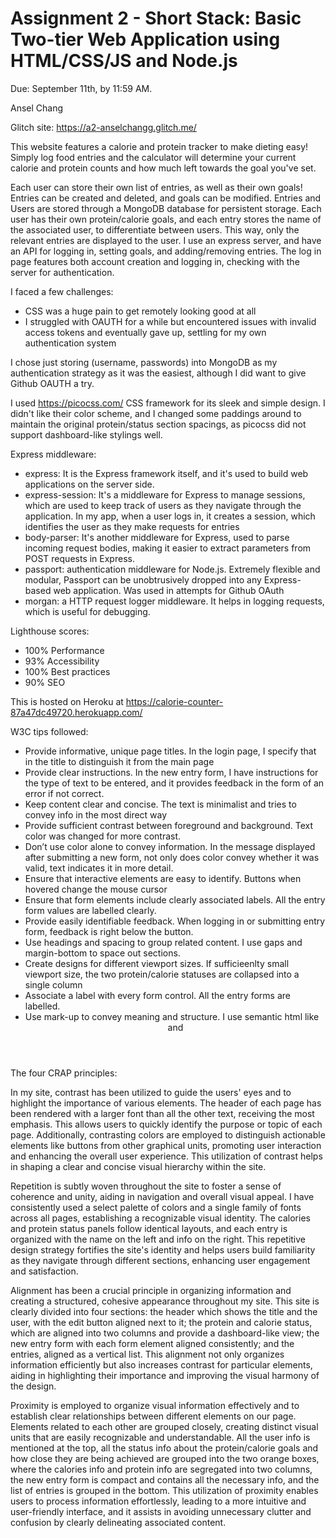 Assignment 2 - Short Stack: Basic Two-tier Web Application using HTML/CSS/JS and Node.js  
===

Due: September 11th, by 11:59 AM.

Ansel Chang

Glitch site: https://a2-anselchangg.glitch.me/

This website features a calorie and protein tracker to make dieting easy! Simply log food entries and the calculator will determine your current calorie and protein counts and how much left towards the goal you've set.

Each user can store their own list of entries, as well as their own goals! Entries can be created and deleted, and goals can be modified. Entries and Users are stored through a MongoDB database for persistent storage. Each user has their own protein/calorie goals, and each entry stores the name of the associated user, to differentiate between users. This way, only the relevant entries are displayed to the user. I use an express server, and have an API for logging in, setting goals, and adding/removing entries. The log in page features both account creation and logging in, checking with the server for authentication.

I faced a few challenges:
- CSS was a huge pain to get remotely looking good at all
- I struggled with OAUTH for a while but encountered issues with invalid access tokens and eventually gave up, settling for my own authentication system

I chose just storing (username, passwords) into MongoDB as my authentication strategy as it was the easiest, although I did want to give Github OAUTH a try.

I used https://picocss.com/ CSS framework for its sleek and simple design. I didn't like their color scheme, and I changed some paddings around to maintain the original protein/status section spacings, as picocss did not support dashboard-like stylings well.

Express middleware:
- express: It is the Express framework itself, and it's used to build web applications on the server side.
- express-session: It's a middleware for Express to manage sessions, which are used to keep track of users as they navigate through the application. In my app, when a user logs in, it creates a session, which identifies the user as they make requests for entries
- body-parser: It's another middleware for Express, used to parse incoming request bodies, making it easier to extract parameters from POST requests in Express.
- passport: authentication middleware for Node.js. Extremely flexible and modular, Passport can be unobtrusively dropped into any Express-based web application. Was used in attempts for Github OAuth
- morgan: a HTTP request logger middleware. It helps in logging requests, which is useful for debugging.

Lighthouse scores:
- 100% Performance
- 93% Accessibility
- 100% Best practices
- 90% SEO

This is hosted on Heroku at https://calorie-counter-87a47dc49720.herokuapp.com/


W3C tips followed:
- Provide informative, unique page titles. In the login page, I specify that in the title to distinguish it from the main page
- Provide clear instructions. In the new entry form, I have instructions for the type of text to be entered, and it provides feedback in the form of an error if not correct.
- Keep content clear and concise. The text is minimalist and tries to convey info in the most direct way
- Provide sufficient contrast between foreground and background. Text color was changed for more contrast.
- Don’t use color alone to convey information. In the message displayed after submitting a new form, not only does color convey whether it was valid, text indicates it in more detail.
- Ensure that interactive elements are easy to identify. Buttons when hovered change the mouse cursor
- Ensure that form elements include clearly associated labels. All the entry form values are labelled clearly.
- Provide easily identifiable feedback. When logging in or submitting entry form, feedback is right below the button.
- Use headings and spacing to group related content. I use gaps and margin-bottom to space out sections.
- Create designs for different viewport sizes. If sufficieenlty small viewport size, the two protein/calorie statuses are collapsed into a single column
- Associate a label with every form control. All the entry forms are labelled.
- Use mark-up to convey meaning and structure. I use semantic html like <header> and <section>

The four CRAP principles:

In my site, contrast has been utilized to guide the users' eyes and to highlight the importance of various elements. The header of each page has been rendered with a larger font than all the other text, receiving the most emphasis. This allows users to quickly identify the purpose or topic of each page. Additionally, contrasting colors are employed to distinguish actionable elements like buttons from other graphical units, promoting user interaction and enhancing the overall user experience. This utilization of contrast helps in shaping a clear and concise visual hierarchy within the site.

Repetition is subtly woven throughout the site to foster a sense of coherence and unity, aiding in navigation and overall visual appeal. I have consistently used a select palette of colors and a single family of fonts across all pages, establishing a recognizable visual identity. The calories and protein status panels follow identical layouts, and each entry is organized with the name on the left and info on the right. This repetitive design strategy fortifies the site's identity and helps users build familiarity as they navigate through different sections, enhancing user engagement and satisfaction.

Alignment has been a crucial principle in organizing information and creating a structured, cohesive appearance throughout my site. This site is clearly divided into four sections: the header which shows the title and the user, with the edit button aligned next to it; the protein and calorie status, which are aligned into two columns and provide a dashboard-like view; the new entry form with each form element aligned consistently; and the entries, aligned as a vertical list. This alignment not only organizes information efficiently but also increases contrast for particular elements, aiding in highlighting their importance and improving the visual harmony of the design.

Proximity is employed to organize visual information effectively and to establish clear relationships between different elements on our page. Elements related to each other are grouped closely, creating distinct visual units that are easily recognizable and understandable. All the user info is mentioned at the top, all the status info about the protein/calorie goals and how close they are being achieved are grouped into the two orange boxes, where the calories info and protein info are segregated into two columns, the new entry form is compact and contains all the necessary info, and the list of entries is grouped in the bottom. This utilization of proximity enables users to process information effortlessly, leading to a more intuitive and user-friendly interface, and it assists in avoiding unnecessary clutter and confusion by clearly delineating associated content.









